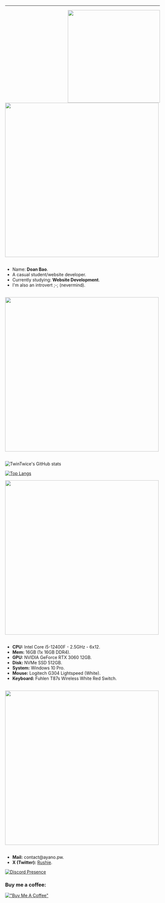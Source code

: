 <hr>
<div>
  <img src="https://github.com/user-attachments/assets/7c419603-f6dd-47a8-95ba-fa77b8d6f07a" width="300" align="right">
  <img src="https://github.com/user-attachments/assets/8ce59225-011a-478b-869a-839b4a491280" width="500">
</div>
<br>
<ul>
  <li>Name: <b>Doan Bao</b>.</li>
  <li>A casual student/website developer.</li>
  <li>Currently studying: <b>Website Development</b>.</li>
  <li>I'm also an introvert ;-; (nevermind).</li>
</ul>
<br>
<img src="https://github.com/user-attachments/assets/cdd1dd60-26aa-42cc-b747-f3f0f3338d39" width="500">
<br><br>

![TwinTwice's GitHub stats](https://github-readme-stats.vercel.app/api?username=baoayano&show_icons=true&theme=merko&hide_border=true)

[![Top Langs](https://github-readme-stats.vercel.app/api/top-langs/?username=baoayano&theme=merko&hide_border=true)](https://github.com/rushiedev/rushiedev)

<img src="https://github.com/user-attachments/assets/e0745965-9248-4210-ab87-41f23403cb90" width="500">
<br><br>

<ul>
  <li><strong>CPU:</strong> Intel Core i5-12400F - 2.5GHz - 6x12.</li>
  <li><strong>Mem:</strong> 16GB (1x 16GB DDR4).</li>
  <li><strong>GPU:</strong> NVIDIA GeForce RTX 3060 12GB.</li>
  <li><strong>Disk:</strong> NVMe SSD 512GB.</li>
  <li><strong>System:</strong> Windows 10 Pro.</li>
  <li><strong>Mouse:</strong> Logitech G304 Lightspeed (White).</li>
  <li><strong>Keyboard:</strong> Fuhlen T87s Wireless White Red Switch.</li>
</ul>
<br>
<img src="https://github.com/user-attachments/assets/1283e431-0184-4a9b-b787-b2bbdfe43836" width="500">
<br><br>

<ul>
  <li><strong>Mail:</strong> contact@ayano.pw.</li>
  <li><strong>X (Twitter):</strong> <a href="https://x.com/mira_rushie">Rushie</a>.</li>
</ul>

[![Discord Presence](https://lanyard.cnrad.dev/api/295936488661843968?theme=dark&bg=282A36&borderRadius=15px&animated=true)](https://discord.com/users/295936488661843968)
<br>
### Buy me a coffee:

[!["Buy Me A Coffee"](https://www.buymeacoffee.com/assets/img/custom_images/orange_img.png)](https://www.buymeacoffee.com/asako)
